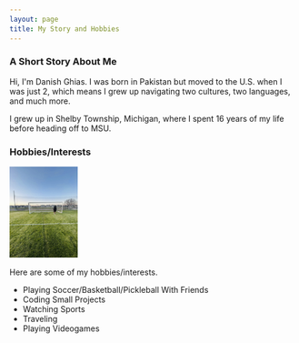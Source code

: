```yaml
---
layout: page
title: My Story and Hobbies
---
```


### A Short Story About Me

Hi, I'm Danish Ghias.
I was born in Pakistan but moved to the U.S. when I was just 2, which means I grew up navigating two cultures, two languages, and much more. 

I grew up in Shelby Township, Michigan, where I spent 16 years of my life before heading off to MSU.


### Hobbies/Interests

<img src="/assets/soccer.png" alt="Hobbies Icon" width="120" />






Here are some of my hobbies/interests.

- Playing Soccer/Basketball/Pickleball With Friends
- Coding Small Projects
- Watching Sports
- Traveling
- Playing Videogames


